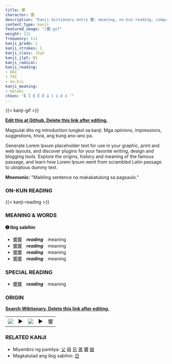 ```yaml
---
title: 響
character: 響
description: "Kanji dictionary entry 響: meaning, on-kun reading, compounds, origin, related kanji"
content_type: kanji
featured_image: "/響.gif"
weight: 111
frequency: 111
kanji_grade: 1
kanji_strokes: 1
kanji_class: Jōyō
kanji_jlpt: N1
kanji_radical: 
kanji_reading: 
- DAI
- TAI
- oo-kii
kanji_meaning:
- malaki
chōon: "Ā Ī Ū Ē Ō ā ī ū ē ō ’"
---
```

[//]: # (Don't edit the line below. Kanji animated GIF code is automatically generated.)
{{< kanji-gif >}}

[//]: # (Edit below this line.)

**[Edit this at Github. Delete this link after editing.](https://github.com/tim0g/tim/tree/main/content/kanji/響/index.md)**

Magsulat dito ng introduction tungkol sa kanji. Mga opinions, impressions, suggestions, trivia, ang kung ano-ano pa.

Generate Lorem Ipsum placeholder text for use in your graphic, print and web layouts, and discover plugins for your favorite writing, design and blogging tools. Explore the origins, history and meaning of the famous passage, and learn how Lorem Ipsum went from scrambled Latin passage to ubiqitous dummy text.
 
**Mnemonic:** "Maikling sentence na makakatulong sa pagsaulo."

### ON-KUN READING

[//]: # (Don't edit the line below. ON-KUN READING code is automatically generated.)
{{< kanji-reading >}}

### MEANING & WORDS

#### ➊ **Ibig sabihin**
  - [響](../響)[響](../響)　***reading***　meaning
  - [響](../響)[響](../響)　***reading***　meaning
  - [響](../響)[響](../響)　***reading***　meaning
  - [響](../響)[響](../響)　***reading***　meaning

### SPECIAL READING
  - [響](../響)[響](../響)　***reading***　meaning

### ORIGIN

**[Search Wiktionary. Delete this link after editing.](https://wiktionary.org/wiki/響)**
<table class="kanji-table"><tr><td>
<img src="60px-響-bronze.svg.png">
</td><td>▶</td><td>
<img src="60px-響-oracle.svg.png">
</td><td>▶</td>
<td class="kanji-origin">響</td>
</tr></table>

### RELATED KANJI
- Miyembro ng pamilya: [父](../父) [母](../母) [兄](../兄) [弟](../弟) [響](../響) [娘](../娘)
- Magkatulad ang ibig sabihin: [日](../日)
